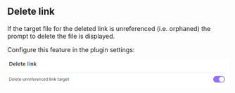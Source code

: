 ## Delete link

If the target file for the deleted link is unreferenced (i.e. orphaned) the prompt to delete the file is displayed.

Configure this feature in the plugin settings:

![delete unreferenced link target on delete link](/docs/img/delete-unreferenced-link-target-on-delete-link-setting.png)


